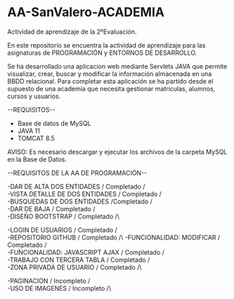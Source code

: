 # AA-SanValero-ACADEMIA
Actividad de aprendizaje de la 2ºEvaluación.

En este repositorio se encuentra la actividad de aprendizaje para las asignaturas de PROGRAMACIÓN y ENTORNOS DE DESARROLLO.

Se ha desarrollado una aplicacion web mediante Servlets JAVA que permite visualizar, crear, buscar y modificar la información almacenada en una BBDD 
relacional. Para completar esta aplicación se ha partido desde el supuesto de una academia que necesita gestionar matriculas, alumnos, cursos y usuarios.

--REQUISITOS--

- Base de datos de MySQL
- JAVA 11
- TOMCAT 8.5

AVISO: Es necesario descargar y ejecutar los archivos de la carpeta MySQL en la Base de Datos.


--REQUISITOS DE LA AA DE PROGRAMACIÓN--

-DAR DE ALTA DOS ENTIDADES / Completado /\
-VISTA DETALLE DE DOS ENTIDADES / Completado /\
-BUSQUEDAS DE DOS ENTIDADES /Completado /\
-DAR DE BAJA / Completado /\
-DISEÑO BOOTSTRAP / Completado /\

-LOGIN DE USUARIOS / Completado /\
-REPOSITORIO GITHUB / Completado /\ 
-FUNCIONALIDAD: MODIFICAR / Completado /\
-FUNCIONALIDAD: JAVASCRIPT AJAX / Completado /\
-TRABAJO CON TERCERA TABLA / Completado /\
-ZONA PRIVADA DE USUARIO / Completado /\

-PAGINACION / Incompleto /\
-USO DE IMAGENES / Incompleto /\
